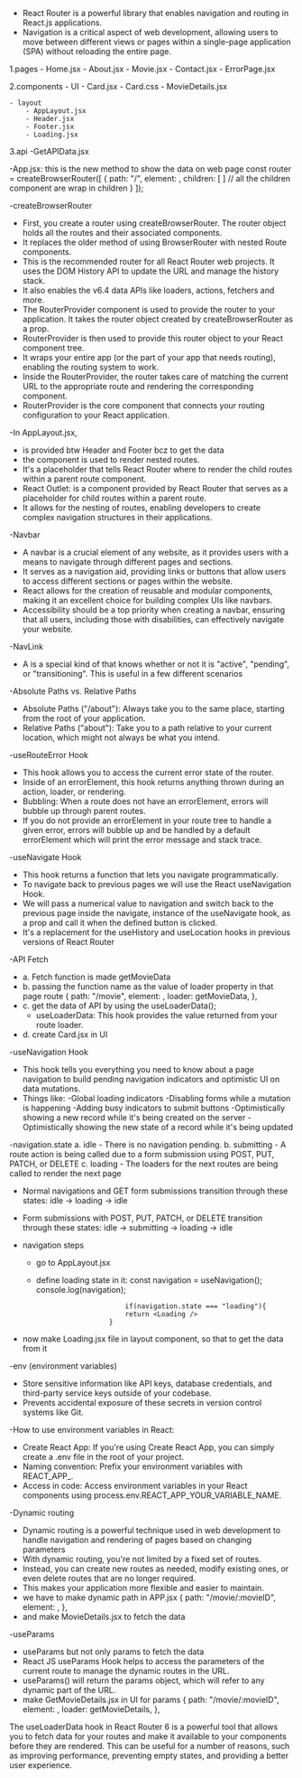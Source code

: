  <!-- R E A C T    R O U T E R -->
- React Router is a powerful library that enables navigation and routing in React.js applications. 
- Navigation is a critical aspect of web development, allowing users to move between different 
    views or pages within a single-page application (SPA) without reloading the entire page.

1.pages
    - Home.jsx
    - About.jsx
    - Movie.jsx
    - Contact.jsx
    - ErrorPage.jsx

2.components
    - UI
        - Card.jsx
        - Card.css
        - MovieDetails.jsx

    - layout
        - AppLayout.jsx
        - Header.jsx
        - Footer.jsx
        - Loading.jsx

3.api
    -GetAPIData.jsx

-App.jsx: this is the new method to show the data on web page
 const router = createBrowserRouter([
    {
      path: "/",
      element: <AppLayout />,
      children: [  ]               // all the children component are wrap in children 
    }
 ]);

-createBrowserRouter
- First, you create a router using createBrowserRouter. The router object holds all the routes 
    and their associated components.
- It replaces the older method of using BrowserRouter with nested Route components. 
- This is the recommended router for all React Router web projects. It uses the DOM History
     API to update the URL and manage the history stack.
- It also enables the v6.4 data APIs like loaders, actions, fetchers and more.
- The RouterProvider component is used to provide the router to your application. It takes the
     router object created by createBrowserRouter as a prop.
- RouterProvider is then used to provide this router object to your React component tree.
- It wraps your entire app (or the part of your app that needs routing), enabling the routing 
    system to work.
- Inside the RouterProvider, the router takes care of matching the current URL to the 
    appropriate route and rendering the corresponding component.
- RouterProvider is the core component that connects your routing configuration to your 
    React application.

-In AppLayout.jsx, 
- <Outlet /> is provided btw Header and Footer bcz to get the data 
- the <Outlet> component is used to render nested routes. 
- It's a placeholder that tells React Router where to render the child routes within a 
    parent route component.
- React Outlet:  is a component provided by React Router that serves as a placeholder for child 
    routes within a parent route. 
- It allows for the nesting of routes, enabling developers to create complex navigation structures 
    in their applications.

-Navbar
- A navbar is a crucial element of any website, as it provides users with a means to navigate 
    through different pages and sections.
- It serves as a navigation aid, providing links or buttons that allow users to access 
    different sections or pages within the website.
- React allows for the creation of reusable and modular components, making it an excellent 
    choice for building complex UIs like navbars.
- Accessibility should be a top priority when creating a navbar, ensuring that all users, 
    including those with disabilities, can effectively navigate your website.

-NavLink
- A <NavLink> is a special kind of <Link> that knows whether or not it is "active", "pending", 
    or "transitioning". This is useful in a few different scenarios

-Absolute Paths vs. Relative Paths
- Absolute Paths ("/about"): Always take you to the same place, starting from the root of 
    your application.
- Relative Paths ("about"): Take you to a path relative to your current location, which might 
    not always be what you intend.

-useRouteError Hook
- This hook allows you to access the current error state of the router.
- Inside of an errorElement, this hook returns anything thrown during an action, loader, or rendering.
- Bubbling: When a route does not have an errorElement, errors will bubble up through parent routes.
- If you do not provide an errorElement in your route tree to handle a given error, errors will
     bubble up and be handled by a default errorElement which will print the error message and 
    stack trace. 

-useNavigate Hook
- This hook returns a function that lets you navigate programmatically.
- To navigate back to previous pages we will use the React useNavigation Hook. 
- We will pass a numerical value to navigation and switch back to the previous page inside 
    the navigate, instance of the useNavigate hook, as a prop and call it when the defined 
    button is clicked.
- It's a replacement for the useHistory and useLocation hooks in previous versions of React Router

-API Fetch
- a. Fetch function is made getMovieData
- b. passing the function name as the value of loader property in that page route 
        {
            path: "/movie",
            element: <Movie />,
            loader: getMovieData,
          },
- c. get the data of API by using the useLoaderData();
    - useLoaderData: This hook provides the value returned from your route loader.
- d. create Card.jsx in UI 

-useNavigation Hook
- This hook tells you everything you need to know about a page navigation to build pending 
    navigation indicators and optimistic UI on data mutations. 
- Things like:
    -Global loading indicators
    -Disabling forms while a mutation is happening
    -Adding busy indicators to submit buttons
    -Optimistically showing a new record while it's being created on the server
    -Optimistically showing the new state of a record while it's being updated

-navigation.state
a. idle - There is no navigation pending.
b. submitting - A route action is being called due to a form submission using POST, PUT, PATCH,
     or DELETE
c. loading - The loaders for the next routes are being called to render the next page

- Normal navigations and GET form submissions transition through these states:
                    idle → loading → idle
- Form submissions with POST, PUT, PATCH, or DELETE transition through these states:
                    idle → submitting → loading → idle

- navigation steps
    - go to AppLayout.jsx
    - define loading state in it:
                            const navigation = useNavigation();
                            console.log(navigation);

                                if(navigation.state === "loading"){
                                return <Loading />
                            }
- now make Loading.jsx file in layout component, so that to get the data from it

-env (environment variables)
- Store sensitive information like API keys, database credentials, and third-party service 
    keys outside of your codebase.
- Prevents accidental exposure of these secrets in version control systems like Git.

-How to use environment variables in React:
- Create React App: If you're using Create React App, you can simply create a .env file in the 
    root of your project.
- Naming convention: Prefix your environment variables with REACT_APP_.
- Access in code: Access environment variables in your React components using
     process.env.REACT_APP_YOUR_VARIABLE_NAME.


-Dynamic routing
- Dynamic routing is a powerful technique used in web development to handle navigation and
     rendering of pages based on changing parameters
- With dynamic routing, you're not limited by a fixed set of routes.
- Instead, you can create new routes as needed, modify existing ones, or even delete routes 
    that are no longer required. 
- This makes your application more flexible and easier to maintain.
- we have to make dynamic path in APP.jsx
            {
            path: "/movie/:movieID",
            element: <MovieDetails />,
          },
- and make MovieDetails.jsx to fetch the data

-useParams
- useParams but not only params to fetch the data
- React JS useParams Hook helps to access the parameters of the current route to manage the
     dynamic routes in the URL.
- useParams() will return the params object, which will refer to any dynamic part of the URL.
- make GetMovieDetails.jsx in UI for params
            {
            path: "/movie/:movieID",
            element: <MovieDetails />,
            loader: getMovieDetails,
          },

The useLoaderData hook in React Router 6 is a powerful tool that allows you to fetch data for your routes and make it available to your components before they are rendered. This can be useful for a number of reasons, such as improving performance, preventing empty states, and providing a better user experience.